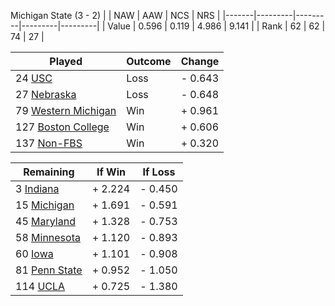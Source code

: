 Michigan State (3 - 2)
|       |   NAW   |   AAW   |   NCS   |   NRS   |
|-------|---------|---------|---------|---------|
| Value |   0.596 |   0.119 |   4.986 |   9.141 |
| Rank  |      62 |      62 |      74 |      27 |

| Played                    | Outcome    |  Change  |
|---------------------------|------------|----------|
|  24 [USC                   ](USC.md)| Loss       | -  0.643 |
|  27 [Nebraska              ](Nebraska.md)| Loss       | -  0.648 |
|  79 [Western Michigan      ](WesternMichigan.md)| Win        | +  0.961 |
| 127 [Boston College        ](BostonCollege.md)| Win        | +  0.606 |
| 137 [Non-FBS               ](NonFBS.md)| Win        | +  0.320 |

| Remaining                 |  If Win  |  If Loss |
|---------------------------|----------|----------|
|   3 [Indiana               ](Indiana.md)| +  2.224 | -  0.450 |
|  15 [Michigan              ](Michigan.md)| +  1.691 | -  0.591 |
|  45 [Maryland              ](Maryland.md)| +  1.328 | -  0.753 |
|  58 [Minnesota             ](Minnesota.md)| +  1.120 | -  0.893 |
|  60 [Iowa                  ](Iowa.md)| +  1.101 | -  0.908 |
|  81 [Penn State            ](PennState.md)| +  0.952 | -  1.050 |
| 114 [UCLA                  ](UCLA.md)| +  0.725 | -  1.380 |

